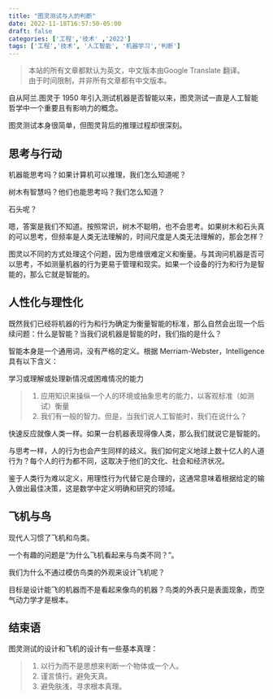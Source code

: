 ```yaml
---
title: "图灵测试与人的判断"
date: 2022-11-18T16:57:50-05:00
draft: false
categories: ['工程','技术' ,'2022']
tags: ['工程','技术', '人工智能', '机器学习','判断']
---
```

> 本站的所有文章都默认为英文，中文版本由Google Translate 翻译。  
> 由于时间限制，并非所有文章都有中文版本。

自从阿兰.图灵于 1950 年引入测试机器是否智能以来，图灵测试一直是人工智能哲学中一个重要且有影响力的概念。

图灵测试本身很简单，但图灵背后的推理过程却很深刻。

## 思考与行动

机器能思考吗？如果计算机可以推理，我们怎么知道呢？

树木有智慧吗？他们也能思考吗？我们怎么知道？

石头呢？

嗯，答案是我们不知道。按照常识，树木不聪明，也不会思考。如果树木和石头真的可以思考，但频率是人类无法理解的，时间尺度是人类无法理解的，那会怎样？

图灵以不同的方式处理这个问题，因为思维很难定义和衡量。与其询问机器是否可以思考，不如测量机器的行为更易于管理和现实。如果一个设备的行为和行为是智能的，那么它就是智能的。

## 人性化与理性化

既然我们已经将机器的行为和行为确定为衡量智能的标准，那么自然会出现一个后续问题：什么是智能？当我们说机器是智能的时，我们指的是什么？

智能本身是一个通用词，没有严格的定义。根据 Merriam-Webster，Intelligence 具有以下含义：

学习或理解或处理新情况或困难情况的能力
>1. 应用知识来操纵一个人的环境或抽象思考的能力，以客观标准（如测试）衡量
>2. 我们有一般的智力。但是，当我们说人工智能时，我们在说什么？

快速反应就像人类一样。如果一台机器表现得像人类，那么我们就说它是智能的。

与思考一样，人的行为也会产生同样的歧义。我们如何定义地球上数十亿人的人道行为？每个人的行为都不同，这取决于他们的文化、社会和经济状况。

鉴于人类行为难以定义，用理性行为代替它是合理的，这通常意味着根据给定的输入做出最佳决策，这是数学中定义明确和研究的领域。

## 飞机与鸟

现代人习惯了飞机和鸟类。

一个有趣的问题是“为什么飞机看起来与鸟类不同？”。

我们为什么不通过模仿鸟类的外观来设计飞机呢？

目标是设计能飞的机器而不是看起来像鸟的机器？鸟类的外表只是表面现象，而空气动力学才是根本。

## 结束语

图灵测试的设计和飞机的设计有一些基本真理：

>1. 以行为而不是思想来判断一个物体或一个人。
>2. 谨言慎行。避免天真。
>3. 避免肤浅，寻求根本真理。